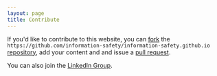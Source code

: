```yaml
---
layout: page
title: Contribute
---
```

If you'd like to contribute to this website, you can [fork](https://help.github.com/articles/fork-a-repo) the `https://github.com/information-safety/information-safety.github.io` [repository](https://github.com/information-safety/information-safety.github.io), add your content and and issue a [pull request](https://help.github.com/articles/using-pull-requests).

You can also join the [LinkedIn Group](https://www.linkedin.com/groups/8431965/).
